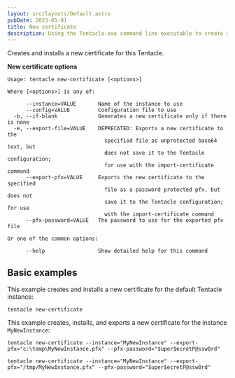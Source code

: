 ```yaml
---
layout: src/layouts/Default.astro
pubDate: 2023-01-01
title: New certificate
description: Using the Tentacle.exe command line executable to create and install a new certificate for this Tentacle.
---
```


Creates and installs a new certificate for this Tentacle.

**New certificate options**

```text
Usage: tentacle new-certificate [<options>]

Where [<options>] is any of:

      --instance=VALUE       Name of the instance to use
      --config=VALUE         Configuration file to use
  -b, --if-blank             Generates a new certificate only if there is none
  -e, --export-file=VALUE    DEPRECATED: Exports a new certificate to the
                               specified file as unprotected base64 text, but
                               does not save it to the Tentacle configuration;
                               for use with the import-certificate command
      --export-pfx=VALUE     Exports the new certificate to the specified
                               file as a password protected pfx, but does not
                               save it to the Tentacle configuration; for use
                               with the import-certificate command
      --pfx-password=VALUE   The password to use for the exported pfx file

Or one of the common options:

      --help                 Show detailed help for this command
```

## Basic examples

This example creates and installs a new certificate for the default Tentacle instance:

```text
tentacle new-certificate
```

This example creates, installs, and exports a new certificate for the instance `MyNewInstance`:

```text Windows
tentacle new-certificate --instance="MyNewInstance" --export-pfx="c:\temp\MyNewInstance.pfx" --pfx-password="$uper$ecretP@ssw0rd"
```
```text Linux
tentacle new-certificate --instance="MyNewInstance" --export-pfx="/tmp/MyNewInstance.pfx" --pfx-password="$uper$ecretP@ssw0rd"
```
